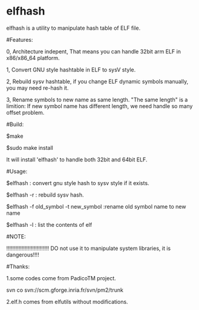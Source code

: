 # elfhash


elfhash is a utility to manipulate hash table of ELF file.

#Features:

0, Architecture indepent, That means you can handle 32bit arm ELF in x86/x86_64 platform.

1, Convert GNU style hashtable in ELF to sysV style.

2, Rebuild sysv hashtable, if you change ELF dynamic symbols manually, you may need re-hash it.

3, Rename symbols to new name as same length. 
   "The same length" is a limition: 
    If new symbol name has different length, we need handle so many offset problem.


#Build:

  $make

  $sudo make install

  It will install 'elfhash' to handle both 32bit and 64bit ELF.

#Usage:

  $elfhash <elf file>    : convert gnu style hash to sysv style if it exists.

  $elfhash -r <elf file> : rebuild sysv hash.

  $elfhash -f old_symbol -t new_symbol <elf file> :rename old symbol name to new name

  $elfhash -l <elf file> : list the contents of elf

#NOTE:

  !!!!!!!!!!!!!!!!!!!!!!!!!!!!
  DO not use it to manipulate system libraries, it is dangerous!!!!

#Thanks:

1.some codes come from PadicoTM project.

svn co svn://scm.gforge.inria.fr/svn/pm2/trunk

2.elf.h comes from elfutils without modifications.

